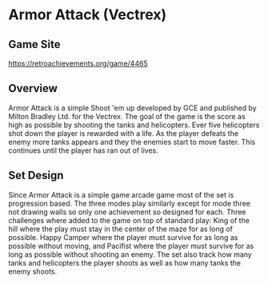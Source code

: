 # Armor Attack (Vectrex)
## Game Site
https://retroachievements.org/game/4465
## Overview
Armor Attack is a simple Shoot 'em up developed by GCE and published by Milton Bradley Ltd. for the Vectrex. The goal of the game is the score as high as possible by shooting the tanks and helicopters.  Ever five helicopters shot down the player is rewarded with a life.  As the player defeats the enemy more tanks appears and they the enemies start to move faster.  This continues until the player has ran out of lives.
## Set Design
Since Armor Attack is a simple game arcade game most of the set is progression based. The three modes play similarly except for mode three not drawing walls so only one achievement so designed for each.  Three challenges where added to the game on top of standard play: King of the hill where the play must stay in the center of the maze for as long of possible. Happy Camper where the player must survive for as long as possible without moving, and Pacifist where the player must survive for as long as possible without shooting an enemy.  The set also track how many tanks and helicopters the player shoots as well as how many tanks the enemy shoots.
